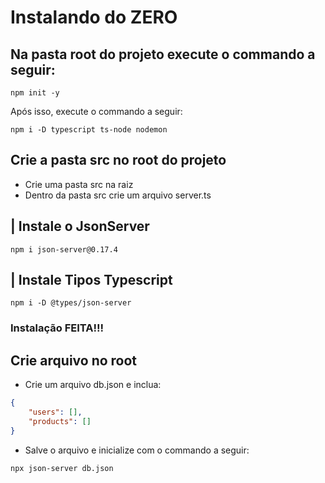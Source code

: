 # Instalando do ZERO

## Na pasta root do projeto execute o commando a seguir:

```shell
npm init -y
```

Após isso, execute o commando a seguir:

```shell
npm i -D typescript ts-node nodemon
```

## Crie a pasta src no root do projeto
- Crie uma pasta src na raiz
- Dentro da pasta src crie um arquivo server.ts

## | Instale o JsonServer
```shell
npm i json-server@0.17.4
```

## | Instale Tipos Typescript
```shell
npm i -D @types/json-server
```

### Instalação FEITA!!!

## Crie arquivo no root 
- Crie um arquivo db.json e inclua:

```json
{
    "users": [],
    "products": []
}
```
- Salve o arquivo e inicialize com o commando a seguir:
```shell
npx json-server db.json
```